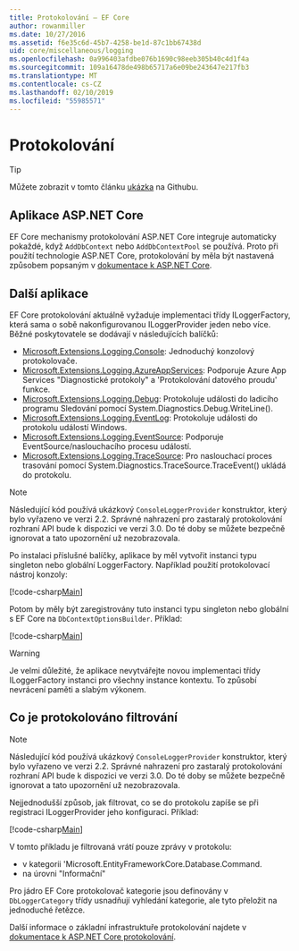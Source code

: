 ```yaml
---
title: Protokolování – EF Core
author: rowanmiller
ms.date: 10/27/2016
ms.assetid: f6e35c6d-45b7-4258-be1d-87c1bb67438d
uid: core/miscellaneous/logging
ms.openlocfilehash: 0a996403afdbe076b1690c98eeb305b40c4d1f4a
ms.sourcegitcommit: 109a16478de498b65717a6e09be243647e217fb3
ms.translationtype: MT
ms.contentlocale: cs-CZ
ms.lasthandoff: 02/10/2019
ms.locfileid: "55985571"
---
```

# <a name="logging"></a>Protokolování

> [!TIP]  
> Můžete zobrazit v tomto článku [ukázka](https://github.com/aspnet/EntityFramework.Docs/tree/master/samples/core/Miscellaneous/Logging) na Githubu.

## <a name="aspnet-core-applications"></a>Aplikace ASP.NET Core

EF Core mechanismy protokolování ASP.NET Core integruje automaticky pokaždé, když `AddDbContext` nebo `AddDbContextPool` se používá. Proto při použití technologie ASP.NET Core, protokolování by měla být nastavená způsobem popsaným v [dokumentace k ASP.NET Core](https://docs.microsoft.com/aspnet/core/fundamentals/logging?tabs=aspnetcore2x).

## <a name="other-applications"></a>Další aplikace

EF Core protokolování aktuálně vyžaduje implementaci třídy ILoggerFactory, která sama o sobě nakonfigurovanou ILoggerProvider jeden nebo více. Běžné poskytovatele se dodávají v následujících balíčků:

* [Microsoft.Extensions.Logging.Console](https://www.nuget.org/packages/Microsoft.Extensions.Logging.Console/): Jednoduchý konzolový protokolovače.
* [Microsoft.Extensions.Logging.AzureAppServices](https://www.nuget.org/packages/Microsoft.Extensions.Logging.AzureAppServices/): Podporuje Azure App Services "Diagnostické protokoly" a 'Protokolování datového proudu' funkce.
* [Microsoft.Extensions.Logging.Debug](https://www.nuget.org/packages/Microsoft.Extensions.Logging.Debug/): Protokoluje události do ladicího programu Sledování pomocí System.Diagnostics.Debug.WriteLine().
* [Microsoft.Extensions.Logging.EventLog](https://www.nuget.org/packages/Microsoft.Extensions.Logging.EventLog/): Protokoluje události do protokolu událostí Windows.
* [Microsoft.Extensions.Logging.EventSource](https://www.nuget.org/packages/Microsoft.Extensions.Logging.EventSource/): Podporuje EventSource/naslouchacího procesu událostí.
* [Microsoft.Extensions.Logging.TraceSource](https://www.nuget.org/packages/Microsoft.Extensions.Logging.TraceSource/): Pro naslouchací proces trasování pomocí System.Diagnostics.TraceSource.TraceEvent() ukládá do protokolu.

> [!NOTE]
> Následující kód používá ukázkový `ConsoleLoggerProvider` konstruktor, který bylo vyřazeno ve verzi 2.2. Správné nahrazení pro zastaralý protokolování rozhraní API bude k dispozici ve verzi 3.0. Do té doby se můžete bezpečně ignorovat a tato upozornění už nezobrazovala.

Po instalaci příslušné balíčky, aplikace by měl vytvořit instanci typu singleton nebo globální LoggerFactory. Například použití protokolovací nástroj konzoly:

[!code-csharp[Main](../../../samples/core/Miscellaneous/Logging/Logging/BloggingContext.cs#DefineLoggerFactory)]

Potom by měly být zaregistrovány tuto instanci typu singleton nebo globální s EF Core na `DbContextOptionsBuilder`. Příklad:

[!code-csharp[Main](../../../samples/core/Miscellaneous/Logging/Logging/BloggingContext.cs#RegisterLoggerFactory)]

> [!WARNING]
> Je velmi důležité, že aplikace nevytvářejte novou implementaci třídy ILoggerFactory instanci pro všechny instance kontextu. To způsobí nevrácení paměti a slabým výkonem.

## <a name="filtering-what-is-logged"></a>Co je protokolováno filtrování

> [!NOTE]
> Následující kód používá ukázkový `ConsoleLoggerProvider` konstruktor, který bylo vyřazeno ve verzi 2.2. Správné nahrazení pro zastaralý protokolování rozhraní API bude k dispozici ve verzi 3.0. Do té doby se můžete bezpečně ignorovat a tato upozornění už nezobrazovala.

Nejjednodušší způsob, jak filtrovat, co se do protokolu zapíše se při registraci ILoggerProvider jeho konfiguraci. Příklad:

[!code-csharp[Main](../../../samples/core/Miscellaneous/Logging/Logging/BloggingContextWithFiltering.cs#DefineLoggerFactory)]

V tomto příkladu je filtrovaná vrátí pouze zprávy v protokolu:
 * v kategorii 'Microsoft.EntityFrameworkCore.Database.Command.
 * na úrovni "Informační"

Pro jádro EF Core protokolovač kategorie jsou definovány v `DbLoggerCategory` třídy usnadňují vyhledání kategorie, ale tyto přeložit na jednoduché řetězce.

Další informace o základní infrastruktuře protokolování najdete v [dokumentace k ASP.NET Core protokolování](https://docs.microsoft.com/aspnet/core/fundamentals/logging?tabs=aspnetcore2x).
